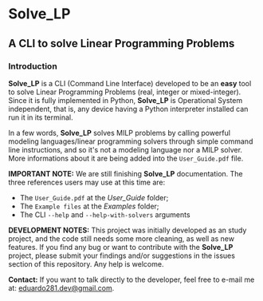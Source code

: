 # Solve_LP

## A CLI to solve Linear Programming Problems

### Introduction

**Solve_LP** is a CLI (Command Line Interface) developed to be an **easy** tool to solve Linear Programming Problems (real, integer or mixed-integer). Since it is fully implemented in Python, **Solve_LP** is Operational System independent, that is, any device having a Python interpreter installed can run it in its terminal.

In a few words, **Solve_LP** solves MILP problems by calling powerful modeling languages/linear programming solvers through simple command line instructions, and so it's not a modeling language nor a MILP solver. More informations about it are being added into the `User_Guide.pdf` file.

**IMPORTANT NOTE:** We are still finishing **Solve_LP** documentation. The three references users may use at this time are:

- The `User_Guide.pdf` at the *User_Guide* folder;
- The `Example files` at the *Examples* folder;
- The CLI `--help` and `--help-with-solvers` arguments

**DEVELOPMENT NOTES:** This project was initially developed as an study project, and the code still needs some more cleaning, as well as new features. If you find any bug or want to contribute with the **Solve\_LP** project, please submit your findings and/or suggestions in the issues section of this repository. Any help is welcome.

**Contact:** If you want to talk directly to the developer, feel free to e-mail me at: eduardo281.dev@gmail.com.
